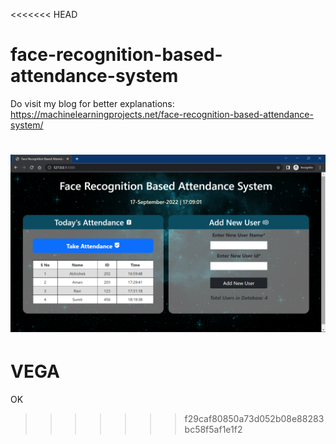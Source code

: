 <<<<<<< HEAD
# face-recognition-based-attendance-system  

Do visit my blog for better explanations: https://machinelearningprojects.net/face-recognition-based-attendance-system/

![Face Recognition Based Attendance System](ss.png)
=======
# VEGA
OK
>>>>>>> f29caf80850a73d052b08e88283bc58f5af1e1f2

